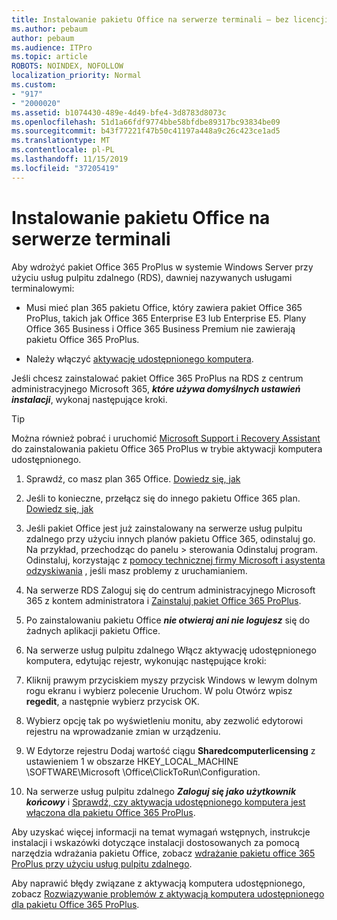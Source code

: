 ```yaml
---
title: Instalowanie pakietu Office na serwerze terminali — bez licencji
ms.author: pebaum
author: pebaum
ms.audience: ITPro
ms.topic: article
ROBOTS: NOINDEX, NOFOLLOW
localization_priority: Normal
ms.custom:
- "917"
- "2000020"
ms.assetid: b1074430-489e-4d49-bfe4-3d8783d8073c
ms.openlocfilehash: 51d1a66fdf9774bbe58bfdbe89317bc93834be09
ms.sourcegitcommit: b43f77221f47b50c41197a448a9c26c423ce1ad5
ms.translationtype: MT
ms.contentlocale: pl-PL
ms.lasthandoff: 11/15/2019
ms.locfileid: "37205419"
---
```

# <a name="installing-office-on-a-terminal-server"></a>Instalowanie pakietu Office na serwerze terminali

Aby wdrożyć pakiet Office 365 ProPlus w systemie Windows Server przy użyciu usług pulpitu zdalnego (RDS), dawniej nazywanych usługami terminalowymi:
  
- Musi mieć plan 365 pakietu Office, który zawiera pakiet Office 365 ProPlus, takich jak Office 365 Enterprise E3 lub Enterprise E5. Plany Office 365 Business i Office 365 Business Premium nie zawierają pakietu Office 365 ProPlus.

- Należy włączyć [aktywację udostępnionego komputera](https://docs.microsoft.com/DeployOffice/overview-of-shared-computer-activation-for-office-365-proplus).

Jeśli chcesz zainstalować pakiet Office 365 ProPlus na RDS z centrum administracyjnego Microsoft 365, ***które używa domyślnych ustawień instalacji***, wykonaj następujące kroki.

> [!TIP]
> Można również pobrać i uruchomić [Microsoft Support i Recovery Assistant](https://aka.ms/SaRA_OfficeSCA_M365Portal) do zainstalowania pakietu Office 365 ProPlus w trybie aktywacji komputera udostępnionego.
  
1. Sprawdź, co masz plan 365 Office. [Dowiedz się, jak](https://docs.microsoft.com/office365/admin/admin-overview/what-subscription-do-i-have)

2. Jeśli to konieczne, przełącz się do innego pakietu Office 365 plan. [Dowiedz się, jak](https://docs.microsoft.com/office365/admin/subscriptions-and-billing/switch-to-a-different-plan)

3. Jeśli pakiet Office jest już zainstalowany na serwerze usług pulpitu zdalnego przy użyciu innych planów pakietu Office 365, odinstaluj go. Na przykład, przechodząc do panelu \> sterowania Odinstaluj program. Odinstaluj, korzystając z [pomocy technicznej firmy Microsoft i asystenta odzyskiwania](https://aka.ms/SARA-OfficeUninstall-Alchemy) , jeśli masz problemy z uruchamianiem.

4. Na serwerze RDS Zaloguj się do centrum administracyjnego Microsoft 365 z kontem administratora i [Zainstaluj pakiet Office 365 ProPlus](https://portal.office.com/OLS/MySoftware.aspx).

5. Po zainstalowaniu pakietu Office ***nie otwieraj ani nie logujesz*** się do żadnych aplikacji pakietu Office.

6. Na serwerze usług pulpitu zdalnego Włącz aktywację udostępnionego komputera, edytując rejestr, wykonując następujące kroki:

1. Kliknij prawym przyciskiem myszy przycisk Windows w lewym dolnym rogu ekranu i wybierz polecenie Uruchom. W polu Otwórz wpisz **regedit**, a następnie wybierz przycisk OK.

2. Wybierz opcję tak po wyświetleniu monitu, aby zezwolić edytorowi rejestru na wprowadzanie zmian w urządzeniu.

3. W Edytorze rejestru Dodaj wartość ciągu **Sharedcomputerlicensing** z ustawieniem 1 w obszarze HKEY_LOCAL_MACHINE \SOFTWARE\Microsoft \Office\ClickToRun\Configuration.

7. Na serwerze usług pulpitu zdalnego ***Zaloguj się jako użytkownik końcowy*** i [Sprawdź, czy aktywacja udostępnionego komputera jest włączona dla pakietu Office 365 ProPlus](https://docs.microsoft.com/DeployOffice/troubleshoot-issues-with-shared-computer-activation-for-office-365-proplus#verify-that-activation-for-office-365-proplus-succeeded).

Aby uzyskać więcej informacji na temat wymagań wstępnych, instrukcje instalacji i wskazówki dotyczące instalacji dostosowanych za pomocą narzędzia wdrażania pakietu Office, zobacz [wdrażanie pakietu office 365 ProPlus przy użyciu usług pulpitu zdalnego](https://docs.microsoft.com/DeployOffice/deploy-office-365-proplus-by-using-remote-desktop-services).
  
Aby naprawić błędy związane z aktywacją komputera udostępnionego, zobacz [Rozwiązywanie problemów z aktywacją komputera udostępnionego dla pakietu Office 365 ProPlus](https://docs.microsoft.com/DeployOffice/troubleshoot-issues-with-shared-computer-activation-for-office-365-proplus).
  